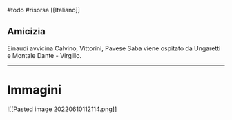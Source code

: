 #todo
#risorsa 
[[Italiano]]

## Amicizia
Einaudi avvicina Calvino, Vittorini, Pavese
Saba viene ospitato da Ungaretti e Montale
Dante - Virgilio. 

---
# Immagini
![[Pasted image 20220610112114.png]]

